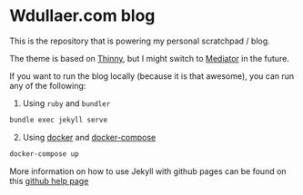 # Wdullaer.com blog

This is the repository that is powering my personal scratchpad / blog.

The theme is based on [Thinny](http://github.com/camporez/Thinny.git), but I might switch to [Mediator](https://github.com/dirkfabisch/mediator) in the future.

If you want to run the blog locally (because it is that awesome), you can run any of the following:

1. Using `ruby` and `bundler`

  ```bash
  bundle exec jekyll serve
  ```
2. Using [docker](https://docker.com) and [docker-compose](https://github.com/docker/compose)

  ```bash
  docker-compose up
  ```

More information on how to use Jekyll with github pages can be found on this [github help page](https://help.github.com/articles/using-jekyll-with-pages/)
